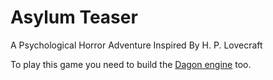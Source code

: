 Asylum Teaser
=============

A Psychological Horror Adventure Inspired By H. P. Lovecraft

To play this game you need to build the [Dagon engine](../dagon-git) too.

